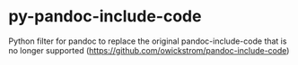 # py-pandoc-include-code
Python filter for pandoc to replace the original pandoc-include-code that is no longer supported (https://github.com/owickstrom/pandoc-include-code)
